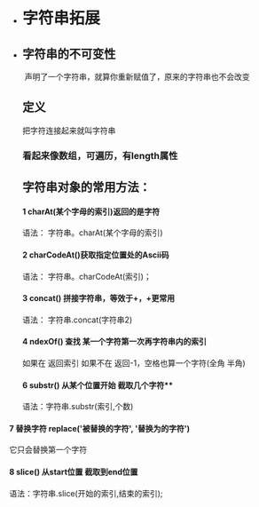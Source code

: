 - # 字符串拓展

- ## 字符串的不可变性

  ​      声明了一个字符串，就算你重新赋值了，原来的字符串也不会改变

  ## 定义

  把字符连接起来就叫字符串

  ### 看起来像数组，可遍历，有length属性

  ## 字符串对象的常用方法：

  #### 1  charAt(某个字母的索引)返回的是字符

  语法：  字符串。charAt(某个字母的索引)

  #### 2  charCodeAt()获取指定位置处的Ascii码

  语法：  字符串。charCodeAt(索引)；

  #### **3  concat()  拼接字符串，等效于+，+更常用**

  语法： 字符串.concat(字符串2)

  #### 4   ndexOf() 查找 某一个字符第一次再字符串内的索引 

  如果在 返回索引 如果不在 返回-1，空格也算一个字符(全角 半角)

  #### 6   substr() 从某个位置开始 截取几个字符**

  语法：字符串.substr(索引,个数)

####       7   替换字符 replace('被替换的字符', '替换为的字符') 

 它只会替换第一个字符

####      8    slice() 从start位置 截取到end位置

语法：字符串.slice(开始的索引,结束的索引);

